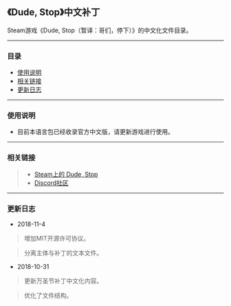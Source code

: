 ## 《Dude, Stop》中文补丁

Steam游戏《Dude, Stop（暂译：哥们，停下）》的中文化文件目录。

------

### 目录

* [使用说明](#使用说明-1)
* [相关链接](#相关链接-1)
* [更新日志](#更新日志-1)

------

### <span id="使用说明-1">使用说明</span>

* 目前本语言包已经收录官方中文版，请更新游戏进行使用。

------

### <span id="相关链接-1">相关链接</spam>

> * [Steam上的 Dude, Stop](https://store.steampowered.com/app/574560/Dude_Stop/)
> * [Discord社区](https://discord.gg/vdge2Vh)

------

### <span id="更新日志-1">更新日志</span>

* 2018-11-4

> 增加MIT开源许可协议。

> 分离主体与补丁的文本文件。

* 2018-10-31

> 更新万圣节补丁中文化内容。

> 优化了文件结构。